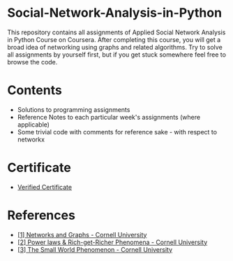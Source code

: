 # Social-Network-Analysis-in-Python
This repository contains all assignments of Applied Social Network Analysis in Python Course on Coursera.
After completing this course, you will get a broad idea of networking using graphs and related algorithms. Try to solve all assignments by yourself first, but if you get stuck somewhere feel free to browse the code. 

# Contents
- Solutions to programming assignments
- Reference Notes to each particular week's assignments (where applicable)
- Some trivial code with comments for reference sake - with respect to networkx

# Certificate
- [Verified Certificate](https://coursera.org/share/3acb1e432b535b4aef7f40524d1463b2)

# References
- [[1] Networks and Graphs - Cornell University](http://www.cs.cornell.edu/home/kleinber/networks-book/networks-book-ch02.pdf)
- [[2] Power laws & Rich-get-Richer Phenomena - Cornell University](http://www.cs.cornell.edu/home/kleinber/networks-book/networks-book-ch18.pdf)
- [[3] The Small World Phenomenon - Cornell University](http://www.cs.cornell.edu/home/kleinber/networks-book/networks-book-ch20.pdf)
